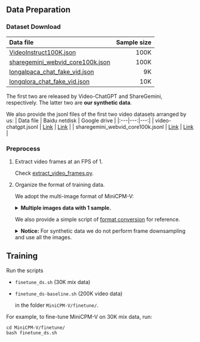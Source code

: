 ## Data Preparation

### Dataset Download
| Data file | Sample size |
|:---|---:|
| [VideoInstruct100K.json](https://huggingface.co/datasets/MBZUAI/VideoInstruct-100K/blob/main/VideoInstruct100K.json) | 100K |
| [sharegemini_webvid_core100k.json](https://huggingface.co/datasets/Share14/ShareGemini/blob/main/sharegemini_webvid_core100k.json) | 100K |
| [longalpaca_chat_fake_vid.json](https://huggingface.co/datasets/xjtupanda/T2Vid-Synthetic/blob/main/longalpaca_chat_fake_vid.json) | 9K |
| [longqlora_chat_fake_vid.json](https://huggingface.co/datasets/xjtupanda/T2Vid-Synthetic/blob/main/longqlora_chat_fake_vid.json) | 10K |

The first two are released by Video-ChatGPT and ShareGemini, respectively. The latter two are **our synthetic data**.

We also provide the jsonl files of the first two video datasets arranged by us:
| Data file | Baidu netdisk | Google drive |
|:---|---:|---:|
| video-chatgpt.jsonl | [Link](https://pan.baidu.com/s/1pNvNfa7kNzQFHZRZzsk4Lg?pwd=y9bn) | [Link](https://drive.google.com/file/d/1VCaLABDxa-Myri71mJY7bCcEgCKqYdBz/view?usp=share_link) |
| sharegemini_webvid_core100k.jsonl | [Link](https://pan.baidu.com/s/1H4tqPIY8I1oOhbfPXdSqPA?pwd=vp7g) | [Link](https://drive.google.com/file/d/1_fJd1Z-CQZHzh_jGTvxh4rS0Q7bsmQBc/view?usp=share_link) |

### Preprocess

1. Extract video frames at an FPS of 1.

    Check [extract_video_frames.py](https://github.com/VITA-MLLM/Sparrow/blob/main/utils/preprocess/extract_video_frames.py).

2. Organize the format of training data.

    We adopt the multi-image format of MiniCPM-V:
    <details>
      <summary>
        <b>Multiple images data with 1 sample.</b>
      </summary>

    ```
      [
        {
          "image": {
            "<image_00>": "path/to/image_0.jpg",
            "<image_01>": "path/to/image_1.jpg",
            "<image_02>": "path/to/image_2.jpg",
            "<image_03>": "path/to/image_3.jpg"
          },
          "conversations": [
            {
              "role": "user", 
              "content": "How to create such text-only videos using CapCut?\n<image_00>\n<image_01>\n<image_02>\n<image_03>\n"
            }, 
            {
              "role": "assistant", 
              "content": "To create a text-only video as shown in the images, follow these steps in CapCut..."
            }
          ]
        }
      ]
    ```
    </details>


    We also provide a simple script of [format conversion](https://github.com/VITA-MLLM/Sparrow/blob/main/utils/preprocess/reformat_json.py) for reference.

    <details>
      <summary>
        <b>Notice:</b> For synthetic data we do not perform frame downsampling and use all the images.
      </summary>


    Considering compute efficiency, we filtered out data samples by pre-computing and limiting the frame numbers & total context length:

    - For MiniCPM-V:  Check [minicpm-filter.py](https://github.com/VITA-MLLM/Sparrow/blob/main/utils/preprocess/minicpm-filter.py)

    </details>


## Training

Run the scripts

- `finetune_ds.sh` (30K mix data) 
- `finetune_ds-baseline.sh` (200K video data)

  in the folder `MiniCPM-V/finetune/`.

For example, to fine-tune MiniCPM-V on 30K mix data, run:
```Shell
cd MiniCPM-V/finetune/
bash finetune_ds.sh
```

